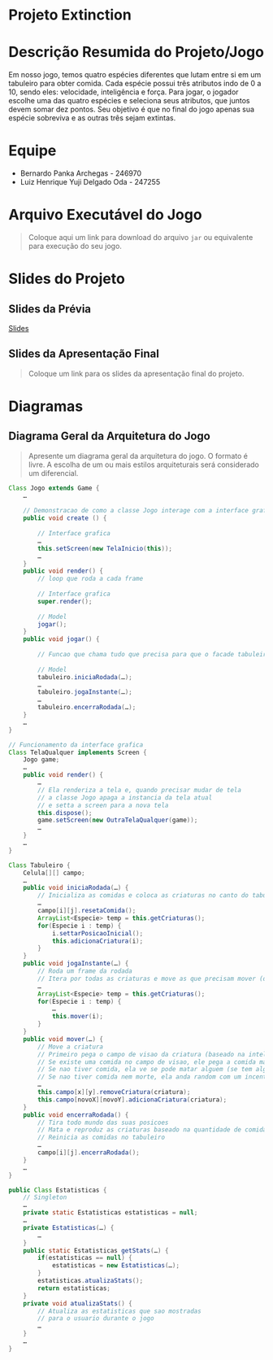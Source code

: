 # Projeto Extinction

# Descrição Resumida do Projeto/Jogo

Em nosso jogo, temos quatro espécies diferentes que lutam entre si em um tabuleiro para obter comida. Cada espécie possui três atributos indo de 0 a 10, sendo eles: velocidade, inteligência e força. Para jogar, o jogador escolhe uma das quatro espécies e seleciona seus atributos, que juntos devem somar dez pontos. Seu objetivo é que no final do jogo apenas sua espécie sobreviva e as outras três sejam extintas.

# Equipe
* Bernardo Panka Archegas - 246970
* Luiz Henrique Yuji Delgado Oda - 247255

# Arquivo Executável do Jogo

> Coloque aqui um link para download do arquivo `jar` ou equivalente para execução do seu jogo.

# Slides do Projeto

## Slides da Prévia

[Slides](https://docs.google.com/presentation/d/1jbVQLHXSmoIzbXC1I0b6tI3u2GO_QiLP6dFZnplVF5k/edit#slide=id.g12eddf9782c_0_10)

## Slides da Apresentação Final
> Coloque um link para os slides da apresentação final do projeto.

# Diagramas

## Diagrama Geral da Arquitetura do Jogo

> Apresente um diagrama geral da arquitetura do jogo. O formato é livre. A escolha de um ou mais estilos arquiteturais será considerado um diferencial.

~~~java
Class Jogo extends Game {
	…
	
	// Demonstracao de como a classe Jogo interage com a interface grafica e o model
	public void create () {
	
		// Interface grafica
		…
		this.setScreen(new TelaInicio(this));
		…
	}
	public void render() {
		// loop que roda a cada frame
		
		// Interface grafica
		super.render();
		
		// Model
		jogar();
	}
	public void jogar() {
	
		// Funcao que chama tudo que precisa para que o facade tabuleiro jogue as rodadas
		
		// Model
		tabuleiro.iniciaRodada(…);
		…
		tabuleiro.jogaInstante(…);
		…
		tabuleiro.encerraRodada(…);
	}
	…
}
~~~
~~~java
// Funcionamento da interface grafica
Class TelaQualquer implements Screen {
	Jogo game;
	…
	public void render() {
		…
		// Ela renderiza a tela e, quando precisar mudar de tela
		// a classe Jogo apaga a instancia da tela atual
		// e setta a screen para a nova tela
		this.dispose();
		game.setScreen(new OutraTelaQualquer(game));
		…
	}
	…
}
~~~
~~~java
Class Tabuleiro {
	Celula[][] campo;
	…
	public void iniciaRodada(…) {
		// Inicializa as comidas e coloca as criaturas no canto do tabuleiro
		…
		campo[i][j].resetaComida();
		ArrayList<Especie> temp = this.getCriaturas();
		for(Especie i : temp) {
			i.settarPosicaoInicial();
			this.adicionaCriatura(i);
		}
	}
	public void jogaInstante(…) {
		// Roda um frame da rodada
		// Itera por todas as criaturas e move as que precisam mover (depende da velocidade)
		…
		ArrayList<Especie> temp = this.getCriaturas();
		for(Especie i : temp) {
			…
			this.mover(i);
		}
	}
	public void mover(…) {
		// Move a criatura
		// Primeiro pega o campo de visao da criatura (baseado na inteligencia)
		// Se existe uma comida no campo de visao, ele pega a comida mais proxima e anda na direcao dela
		// Se nao tiver comida, ela ve se pode matar alguem (se tem alguem mais fraco ao seu redor)
		// Se nao tiver comida nem morte, ela anda random com um incentivo a ir ao meio do tabuleiro
		…
		this.campo[x][y].removeCriatura(criatura);
		this.campo[novoX][novoY].adicionaCriatura(criatura);
	}
	public void encerraRodada() {
		// Tira todo mundo das suas posicoes
		// Mata e reproduz as criaturas baseado na quantidade de comida
		// Reinicia as comidas no tabuleiro
		…
		campo[i][j].encerraRodada();
	}
	…
}
~~~
~~~java
public Class Estatisticas {
	// Singleton
	…
	private static Estatisticas estatisticas = null;
	…
	private Estatisticas(…) {
		…
	}
	public static Estatisticas getStats(…) {
		if(estatisticas == null) {
			estatisticas = new Estatisticas(…);
		}
		estatisticas.atualizaStats();
		return estatisticas;
	}
	private void atualizaStats() {
		// Atualiza as estatisticas que sao mostradas 
		// para o usuario durante o jogo
		…
	}
	…
}
~~~
